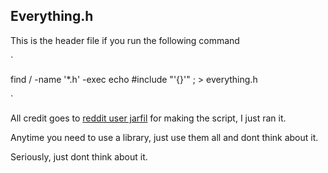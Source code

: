 ## Everything.h

This is the header file if you run the following command

`

find / -name '*.h' -exec echo \#include \"'{}'\" \; > everything.h

`

All credit goes to [reddit user jarfil](https://www.reddit.com/r/shittyprogramming/comments/ic8e56/this_is_how_i_do_includes/g245egy/) for making the script, I just ran it. 

Anytime you need to use a library, just use them all and dont think about it. 

Seriously, just dont think about it. 
